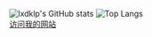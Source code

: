 ![lxdklp's GitHub stats](https://github-readme-stats-lxdklp.vercel.app/api?username=lxdklp&show_icons=true&hide=stars,issues&count_private=true)
![Top Langs](https://github-readme-stats-lxdklp.vercel.app/api/top-langs/?username=lxdklp&layout=compact&count_private=true&hide=JavaScript)  
[访问我的网站](https://lxdklp.top/)
